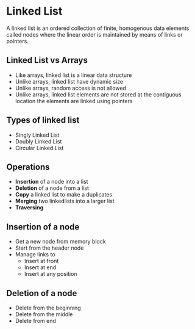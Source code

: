 # Linked List

A linked list is an ordered collection of finite, homogenous data elements called nodes
where the linear order is maintained by means of links or pointers.

## Linked List vs Arrays
* Like arrays, linked list is a linear data structure
* Unlike arrays, linked list have dynamic size
* Unlike arrays, random access is not allowed
* Unlike arrays, linked list elements are not stored at the contiguous location
the elements are linked using pointers

## Types of linked list
* Singly Linked List
* Doubly Linked List
* Circular Linked List


## Operations
* **Insertion** of a node into a list
* **Deletion** of a node from a list
* **Copy** a linked list to make a duplicates
* **Merging** two linkedlists into a larger list
* **Traversing** 

## Insertion of a node
* Get a new node from memory block
* Start from the header node
* Manage links to
	* Insert at front
	* Insert at end
	* Insert at any position

## Deletion of a node
* Delete from the beginning
* Delete from the middle
* Delete from end


